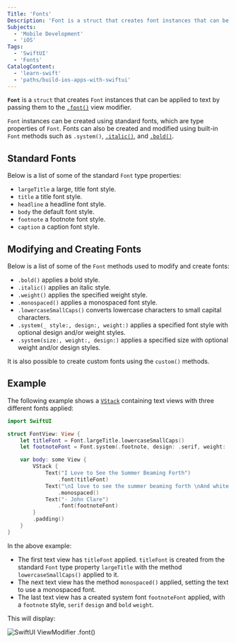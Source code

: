 ```yaml
---
Title: 'Fonts'
Description: 'Font is a struct that creates font instances that can be applied to text.'
Subjects:
  - 'Mobile Development'
  - 'iOS'
Tags:
  - 'SwiftUI'
  - 'Fonts'
CatalogContent:
  - 'learn-swift'
  - 'paths/build-ios-apps-with-swiftui'
---
```


**`Font`** is a `struct` that creates `Font` instances that can be applied to text by passing them to the [`.font()`](https://www.codecademy.com/resources/docs/swiftui/viewmodifier/font) view modifier.

`Font` instances can be created using standard fonts, which are type properties of `Font`. Fonts can also be created and modified using built-in `Font` methods such as `.system()`, [`.italic()`](https://www.codecademy.com/resources/docs/swiftui/viewmodifier/italic), and [`.bold()`](https://www.codecademy.com/resources/docs/swiftui/viewmodifier/bold).

## Standard Fonts

Below is a list of some of the standard `Font` type properties:

- `largeTitle` a large, title font style.
- `title` a title font style.
- `headline` a headline font style.
- `body` the default font style.
- `footnote` a footnote font style.
- `caption` a caption font style.

## Modifying and Creating Fonts

Below is a list of some of the `Font` methods used to modify and create fonts:

- `.bold()` applies a bold style.
- `.italic()` applies an italic style.
- `.weight()` applies the specified weight style.
- `.monospaced()` applies a monospaced font style.
- `.lowercaseSmallCaps()` converts lowercase characters to small capital characters.
- `.system(_ style:, design:, weight:)` applies a specified font style with optional design and/or weight styles.
- `.system(size:, weight:, design:)` applies a specified size with optional weight and/or design styles.

It is also possible to create custom fonts using the `custom()` methods.

## Example

The following example shows a [`VStack`](https://www.codecademy.com/resources/docs/swiftui/views/vstack) containing text views with three different fonts applied:

```swift
import SwiftUI

struct FontView: View {
    let titleFont = Font.largeTitle.lowercaseSmallCaps()
    let footnoteFont = Font.system(.footnote, design: .serif, weight: .bold)

    var body: some View {
        VStack {
            Text("I Love to See the Summer Beaming Forth")
                .font(titleFont)
            Text("\nI love to see the summer beaming forth \nAnd white wool sack clouds sailing to the north \nI love to see the wild flowers come again \nAnd mare blobs stain with gold the meadow drain\n")
                .monospaced()
            Text("- John Clare")
                .font(footnoteFont)
        }
        .padding()
    }
}
```

In the above example:

- The first text view has `titleFont` applied. `titleFont` is created from the standard `Font` type property `largeTitle` with the method `lowercaseSmallCaps()` applied to it.
- The next text view has the method `monospaced()` applied, setting the text to use a monospaced font.
- The last text view has a created system font `footnoteFont` applied, with a `footnote` style, `serif` `design` and `bold` `weight`.

This will display:

![SwiftUI ViewModifier .font()](https://raw.githubusercontent.com/Codecademy/docs/main/media/swiftui-font.png)
